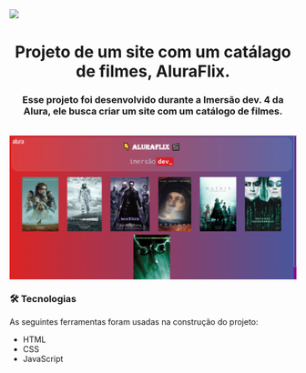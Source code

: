 <img src="https://img.shields.io/badge/status-completed-green">
<h1 align="center">Projeto de um site com um catálago de filmes, AluraFlix.</h1>

<h3 align="center">Esse projeto foi desenvolvido durante a Imersão dev. 4 da Alura, ele busca criar um site com um catálogo de filmes.</h3><br>

<div>
<img src="https://github.com/freireguii/Projeto-AluraFlix-imersao-dev-4-ALURA/blob/main/Images/I.png" align="center">

</div>

<h3>🛠 Tecnologias</h3>

As seguintes ferramentas foram usadas na construção do projeto:

- HTML
- CSS
- JavaScript
